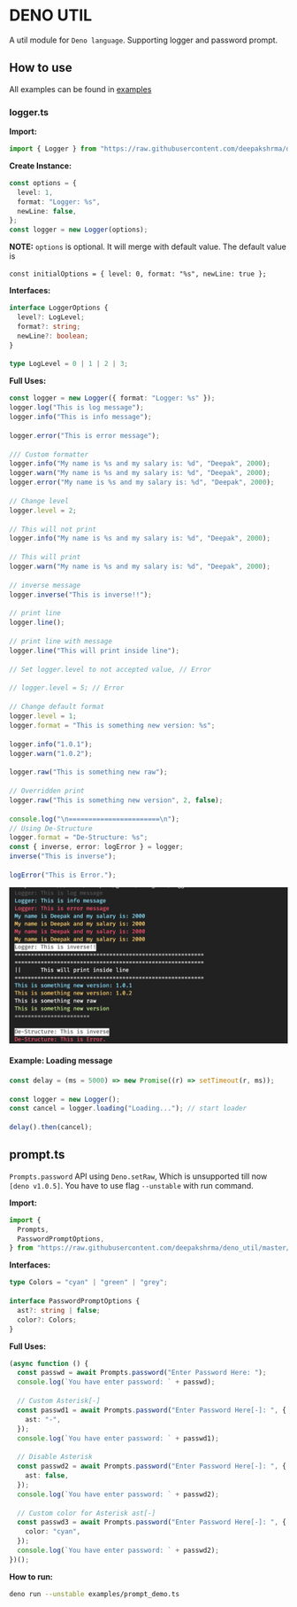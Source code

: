 # DENO UTIL

A util module for `Deno language`. Supporting logger and password prompt.

## How to use

All examples can be found in [examples](/examples/)

### logger.ts

**Import:**

```ts
import { Logger } from "https://raw.githubusercontent.com/deepakshrma/deno_util/master/logger.ts";
```

**Create Instance:**

```ts
const options = {
  level: 1,
  format: "Logger: %s",
  newLine: false,
};
const logger = new Logger(options);
```

**NOTE:** `options` is optional. It will merge with default value. The default value is

`const initialOptions = { level: 0, format: "%s", newLine: true };`

**Interfaces:**

```ts
interface LoggerOptions {
  level?: LogLevel;
  format?: string;
  newLine?: boolean;
}

type LogLevel = 0 | 1 | 2 | 3;
```

**Full Uses:**

```ts
const logger = new Logger({ format: "Logger: %s" });
logger.log("This is log message");
logger.info("This is info message");

logger.error("This is error message");

/// Custom formatter
logger.info("My name is %s and my salary is: %d", "Deepak", 2000);
logger.warn("My name is %s and my salary is: %d", "Deepak", 2000);
logger.error("My name is %s and my salary is: %d", "Deepak", 2000);

// Change level
logger.level = 2;

// This will not print
logger.info("My name is %s and my salary is: %d", "Deepak", 2000);

// This will print
logger.warn("My name is %s and my salary is: %d", "Deepak", 2000);

// inverse message
logger.inverse("This is inverse!!");

// print line
logger.line();

// print line with message
logger.line("This will print inside line");

// Set logger.level to not accepted value, // Error

// logger.level = 5; // Error

// Change default format
logger.level = 1;
logger.format = "This is something new version: %s";

logger.info("1.0.1");
logger.warn("1.0.2");

logger.raw("This is something new raw");

// Overridden print
logger.raw("This is something new version", 2, false);

console.log("\n=======================\n");
// Using De-Structure
logger.format = "De-Structure: %s";
const { inverse, error: logError } = logger;
inverse("This is inverse");

logError("This is Error.");
```

![Output](assets/logger-sample.png?raw=true "Logger output")

#### Example: Loading message

```ts
const delay = (ms = 5000) => new Promise((r) => setTimeout(r, ms));

const logger = new Logger();
const cancel = logger.loading("Loading..."); // start loader

delay().then(cancel);
```

## prompt.ts

`Prompts.password` API using `Deno.setRaw`, Which is unsupported till now `[deno v1.0.5]`. You have to use flag `--unstable` with run command.

**Import:**

```ts
import {
  Prompts,
  PasswordPromptOptions,
} from "https://raw.githubusercontent.com/deepakshrma/deno_util/master/prompts.ts";
```

**Interfaces:**

```ts
type Colors = "cyan" | "green" | "grey";

interface PasswordPromptOptions {
  ast?: string | false;
  color?: Colors;
}
```

**Full Uses:**

```ts
(async function () {
  const passwd = await Prompts.password("Enter Password Here: ");
  console.log(`You have enter password: ` + passwd);

  // Custom Asterisk[-]
  const passwd1 = await Prompts.password("Enter Password Here[-]: ", {
    ast: "-",
  });
  console.log(`You have enter password: ` + passwd1);

  // Disable Asterisk
  const passwd2 = await Prompts.password("Enter Password Here[-]: ", {
    ast: false,
  });
  console.log(`You have enter password: ` + passwd2);

  // Custom color for Asterisk ast[-]
  const passwd3 = await Prompts.password("Enter Password Here[-]: ", {
    color: "cyan",
  });
  console.log(`You have enter password: ` + passwd2);
})();
```

**How to run:**

```bash
deno run --unstable examples/prompt_demo.ts
```
